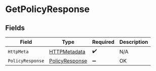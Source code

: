 # GetPolicyResponse


## Fields

| Field                                                       | Type                                                        | Required                                                    | Description                                                 |
| ----------------------------------------------------------- | ----------------------------------------------------------- | ----------------------------------------------------------- | ----------------------------------------------------------- |
| `HttpMeta`                                                  | [HTTPMetadata](../../Models/Components/HTTPMetadata.md)     | :heavy_check_mark:                                          | N/A                                                         |
| `PolicyResponse`                                            | [PolicyResponse](../../Models/Components/PolicyResponse.md) | :heavy_minus_sign:                                          | OK                                                          |